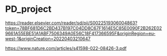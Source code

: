 # PD_project

https://reader.elsevier.com/reader/sd/pii/S0022519306004863?token=78BF681D6C2BD437B197C04DD8C67F1614E5C85E0090F2B262E029661A55EBE51A1ABF7506349A0E56C18F417366595F&originRegion=eu-west-1&originCreation=20220403210647

https://www.nature.com/articles/s41598-022-08426-3.pdf
